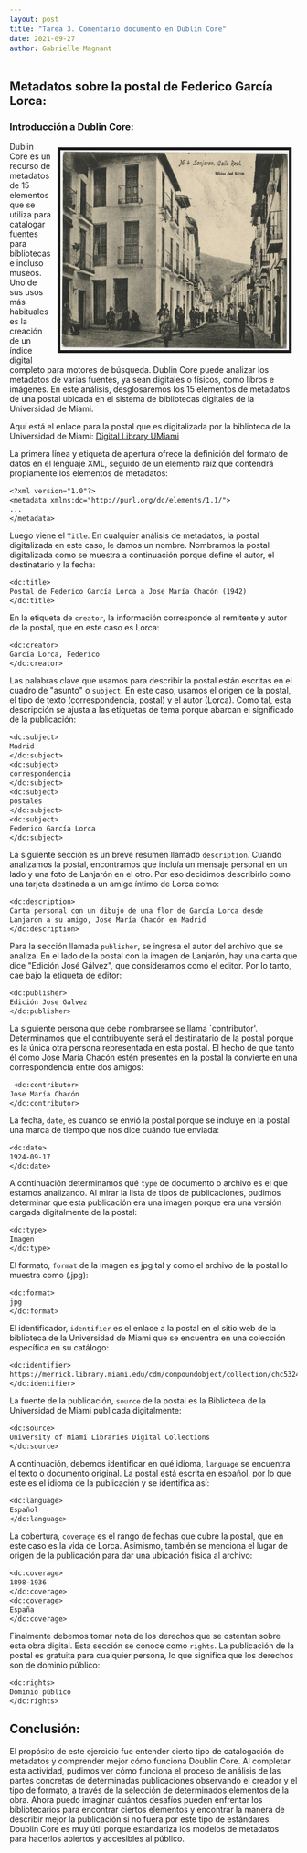 ```yaml
---
layout: post
title: "Tarea 3. Comentario documento en Dublin Core"
date: 2021-09-27
author: Gabrielle Magnant
---
```

## Metadatos sobre la postal de Federico García Lorca:
### Introducción a Dublin Core:

<img src="/assets/images/postcard.png.jpeg" height="350" width="400" align="right" border="5px solid #000000" style="margin:10px;">

Dublin Core es un recurso de metadatos de 15 elementos que se utiliza para catalogar fuentes para bibliotecas e incluso museos. Uno de sus usos más habituales es la creación de un índice digital completo para motores de búsqueda. Dublin Core puede analizar los metadatos de varias fuentes, ya sean digitales o físicos, como libros e imágenes. En este análisis, desglosaremos los 15 elementos de metadatos de una postal ubicada en el sistema de bibliotecas digitales de la Universidad de Miami.

Aquí está el enlace para la postal que es digitalizada por la biblioteca de la Universidad de Miami: [Digital Library UMiami](https://merrick.library.miami.edu/cdm/compoundobject/collection/chc5324/id/31/rec/19)

La primera línea y etiqueta de apertura ofrece la definición del formato de datos en el lenguaje XML, seguido de un elemento raíz que contendrá propiamente los elementos de metadatos:

````
<?xml version="1.0"?>
<metadata xmlns:dc="http://purl.org/dc/elements/1.1/">
...
</metadata>
````

Luego viene el `Title`. En cualquier análisis de metadatos, la postal digitalizada en este caso, le damos un nombre. Nombramos la postal digitalizada como se muestra a continuación porque define el autor, el destinatario y la fecha:

````
<dc:title> 
Postal de Federico García Lorca a Jose María Chacón (1942)
</dc:title> 
````
  
En la etiqueta de `creator`, la información corresponde al remitente y autor de la postal, que en este caso es Lorca:

````
<dc:creator> 
García Lorca, Federico
</dc:creator> 
````
    
Las palabras clave que usamos para describir la postal están escritas en el cuadro de "asunto" o `subject`. En este caso, usamos el origen de la postal, el tipo de texto (correspondencia, postal) y el autor (Lorca). Como tal, esta descripción se ajusta a las etiquetas de tema porque abarcan el significado de la publicación:

````
<dc:subject> 
Madrid
</dc:subject>
<dc:subject> 
correspondencia
</dc:subject>
<dc:subject> 
postales
</dc:subject>
<dc:subject> 
Federico García Lorca
</dc:subject>
````

La siguiente sección es un breve resumen llamado `description`. Cuando analizamos la postal, encontramos que incluía un mensaje personal en un lado y una foto de Lanjarón en el otro. Por eso decidimos describirlo como una tarjeta destinada a un amigo íntimo de Lorca como:

````
<dc:description> 
Carta personal con un dibujo de una flor de García Lorca desde Lanjaron a su amigo, Jose María Chacón en Madrid
</dc:description>
 ````
 
Para la sección llamada `publisher`, se ingresa el autor del archivo que se analiza. En el lado de la postal con la imagen de Lanjarón, hay una carta que dice "Edición José Gálvez", que consideramos como el editor. Por lo tanto, cae bajo la etiqueta de editor:

````
<dc:publisher> 
Edición Jose Galvez
</dc:publisher>
````

La siguiente persona que debe nombrarsee se llama `contributor'. Determinamos que el contribuyente será el destinatario de la postal porque es la única otra persona representada en esta postal. El hecho de que tanto él como José María Chacón estén presentes en la postal la convierte en una correspondencia entre dos amigos:
````
 <dc:contributor>
Jose María Chacón
</dc:contributor>
````

La fecha, `date`, es cuando se envió la postal porque se incluye en la postal una marca de tiempo que nos dice cuándo fue enviada:

````
<dc:date> 
1924-09-17
</dc:date>
````
    
A continuación determinamos qué `type` de documento o archivo es el que estamos analizando. Al mirar la lista de tipos de publicaciones, pudimos determinar que esta publicación era una imagen porque era una versión cargada digitalmente de la postal:

````
<dc:type>
Imagen
</dc:type>
````

El formato, `format` de la imagen es jpg tal y como el archivo de la postal lo muestra como (.jpg):

````
<dc:format>
jpg
</dc:format>
````
    
El identificador, `identifier` es el enlace a la postal en el sitio web de la biblioteca de la Universidad de Miami que se encuentra en una colección específica en su catálogo:

````
<dc:identifier> 
https://merrick.library.miami.edu/cdm/compoundobject/collection/chc5324/id/31/rec/19
</dc:identifier>
````

La fuente de la publicación, `source` de la postal es la Biblioteca de la Universidad de Miami publicada digitalmente:

 ````
<dc:source>
University of Miami Libraries Digital Collections
</dc:source>
````

A continuación, debemos identificar en qué idioma, `language` se encuentra el texto o documento original. La postal está escrita en español, por lo que este es el idioma de la publicación y se identifica así:

````
<dc:language>
Español
</dc:language>
````

La cobertura, `coverage` es el rango de fechas que cubre la postal, que en este caso es la vida de Lorca. Asimismo, también se menciona el lugar de origen de la publicación para dar una ubicación física al archivo:

````
<dc:coverage> 
1898-1936
</dc:coverage>
<dc:coverage> 
España
</dc:coverage>
````

Finalmente debemos tomar nota de los derechos que se ostentan sobre esta obra digital. Esta sección se conoce como `rights`. La publicación de la postal es gratuita para cualquier persona, lo que significa que los derechos son de dominio público:

````
<dc:rights> 
Dominio público
</dc:rights>
````

## Conclusión:

El propósito de este ejercicio fue entender cierto tipo de catalogación de metadatos y comprender mejor cómo funciona Doublin Core. Al completar esta actividad, pudimos ver cómo funciona el proceso de análisis de las partes concretas de determinadas publicaciones observando el creador y el tipo de formato, a través de la selección de determinados elementos de la obra. Ahora puedo imaginar cuántos desafíos pueden enfrentar los bibliotecarios para encontrar ciertos elementos y encontrar la manera de describir mejor la publicación si no fuera por este tipo de estándares. Doublin Core es muy útil porque estandariza los modelos de metadatos para hacerlos abiertos y accesibles al público.
